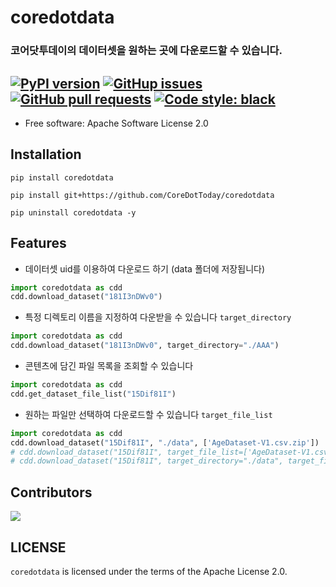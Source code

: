 # coredotdata
### 코어닷투데이의 데이터셋을 원하는 곳에 다운로드할 수 있습니다.
[![PyPI version](https://badge.fury.io/py/coredotdata.svg)](https://badge.fury.io/py/coredotdata)
[![GitHup issues](https://img.shields.io/github/issues/CoreDotToday/coredotdata)](https://github.com/CoreDotToday/coredotdata/issues)
[![GitHub pull requests](https://img.shields.io/github/issues-pr/CoreDotToday/coredotdata)](https://github.com/CoreDotToday/coredotdata/pulls)
[![Code style: black](https://img.shields.io/badge/code%20style-black-000000.svg)](https://github.com/psf/black)
----------------------------

-   Free software: Apache Software License 2.0

## Installation

```
pip install coredotdata
```

```
pip install git+https://github.com/CoreDotToday/coredotdata
```

```
pip uninstall coredotdata -y
```

## Features

- 데이터셋 uid를 이용하여 다운로드 하기 (data 폴더에 저장됩니다)

```python
import coredotdata as cdd
cdd.download_dataset("181I3nDWv0")
```

- 특정 디렉토리 이름을 지정하여 다운받을 수 있습니다 `target_directory`

```python
import coredotdata as cdd
cdd.download_dataset("181I3nDWv0", target_directory="./AAA")
```

- 콘텐츠에 담긴 파일 목록을 조회할 수 있습니다

```python
import coredotdata as cdd
cdd.get_dataset_file_list("15Dif81I")
```


- 원하는 파일만 선택하여 다운로드할 수 있습니다 `target_file_list`

```python
import coredotdata as cdd
cdd.download_dataset("15Dif81I", "./data", ['AgeDataset-V1.csv.zip'])
# cdd.download_dataset("15Dif81I", target_file_list=['AgeDataset-V1.csv.zip'])
# cdd.download_dataset("15Dif81I", target_directory="./data", target_file_list=['AgeDataset-V1.csv.zip'])
```

## Contributors
<a href="https://github.com/coredottoday/coredotdata/graphs/contributors">
  <img src="https://contrib.rocks/image?repo=coredottoday/coredotdata" />
</a>


## LICENSE
`coredotdata` is licensed under the terms of the Apache License 2.0.

